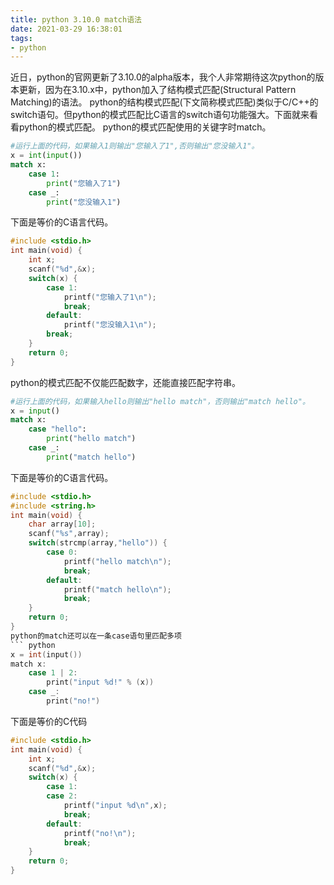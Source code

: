 ```yaml
---
title: python 3.10.0 match语法
date: 2021-03-29 16:38:01
tags:
- python
---
```

近日，python的官网更新了3.10.0的alpha版本，我个人非常期待这次python的版本更新，因为在3.10.x中，python加入了结构模式匹配(Structural Pattern Matching)的语法。
python的结构模式匹配(下文简称模式匹配)类似于C/C++的switch语句。但python的模式匹配比C语言的switch语句功能强大。下面就来看看python的模式匹配。
python的模式匹配使用的关键字时match。
``` python
#运行上面的代码，如果输入1则输出"您输入了1",否则输出"您没输入1"。
x = int(input())
match x:
    case 1:
        print("您输入了1")
    case _:
        print("您没输入1")
```
下面是等价的C语言代码。
``` c
#include <stdio.h>
int main(void) {
    int x;
    scanf("%d",&x);
    switch(x) {
        case 1:
            printf("您输入了1\n");
            break;
        default:
            printf("您没输入1\n");
	    break;
    }
    return 0;
}
```
python的模式匹配不仅能匹配数字，还能直接匹配字符串。
``` python
#运行上面的代码，如果输入hello则输出"hello match"，否则输出"match hello"。
x = input()
match x:
    case "hello":
        print("hello match")
    case _:
        print("match hello")
```
下面是等价的C语言代码。
``` c
#include <stdio.h>
#include <string.h>
int main(void) {
    char array[10];
    scanf("%s",array);
    switch(strcmp(array,"hello")) {
        case 0:
            printf("hello match\n");
            break;
        default:
            printf("match hello\n");
            break;
    }
    return 0;
}
python的match还可以在一条case语句里匹配多项
``` python
x = int(input())
match x:
    case 1 | 2:
        print("input %d!" % (x))
    case _:
        print("no!")
```
下面是等价的C代码
```C
#include <stdio.h>
int main(void) {
    int x;
    scanf("%d",&x);
    switch(x) {
        case 1:
        case 2:
            printf("input %d\n",x);
            break;
        default:
            printf("no!\n");
            break;
    }
    return 0;
}
```
